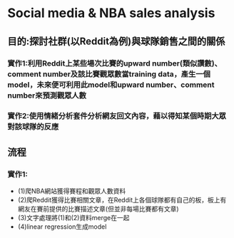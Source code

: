 # Social media & NBA sales analysis
## 目的:探討社群(以Reddit為例)與球隊銷售之間的關係
### 實作1:利用Reddit上某些場次比賽的upward number(類似讚數)、comment number及該比賽觀眾數當training data，產生一個model，未來便可利用此model和upward number、comment number來預測觀眾人數
### 實作2:使用情緒分析套件分析網友回文內容，藉以得知某個時期大眾對該球隊的反應


## 流程
### 實作1:
- (1)爬NBA網站獲得賽程和觀眾人數資料
- (2)爬Reddit獲得比賽相關文章，在Reddit上各個球隊都有自己的板，板上有網友在賽前提供的比賽描述文章(但並非每場比賽都有文章)
- (3)文字處理將(1)和(2)資料merge在一起
- (4)linear regression生成model
